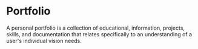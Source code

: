 # Portfolio
A personal portfolio is a collection of educational, information, projects, skills, and documentation that relates specifically to an understanding of a user's individual vision needs.
